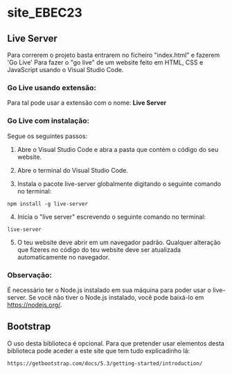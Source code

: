 # site_EBEC23

## Live Server

Para correrem o projeto basta entrarem no ficheiro "index.html" e fazerem 'Go Live'
Para fazer o "go live" de um website feito em HTML, CSS e JavaScript usando o Visual Studio Code.

### Go Live usando extensão:
Para tal pode usar a extensão com o nome: **Live Server**

### Go Live com instalação:
Segue os seguintes passos:

1. Abre o Visual Studio Code e abra a pasta que contém o código do seu website.

2. Abre o terminal do Visual Studio Code.

3. Instala o pacote live-server globalmente digitando o seguinte comando no terminal:

```shell
npm install -g live-server
```

4. Inicia o "live server" escrevendo o seguinte comando no terminal:

```shell
live-server
```

5. O teu website deve abrir em um navegador padrão. Qualquer alteração que fizeres no código do teu website deve ser atualizada automaticamente no navegador.

### Observação: 
É necessário ter o Node.js instalado em sua máquina para poder usar o live-server. Se você não tiver o Node.js instalado, você pode baixá-lo em https://nodejs.org/.

## Bootstrap

O uso desta biblioteca é opcional. Para que pretender usar elementos desta biblioteca pode aceder a este site que tem tudo explicadinho lá: 

```shell
https://getbootstrap.com/docs/5.3/getting-started/introduction/
```
